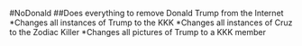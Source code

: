 #NoDonald
##Does everything to remove Donald Trump from the Internet
*Changes all instances of Trump to the KKK
*Changes all instances of Cruz to the Zodiac Killer
*Changes all pictures of Trump to a KKK member
